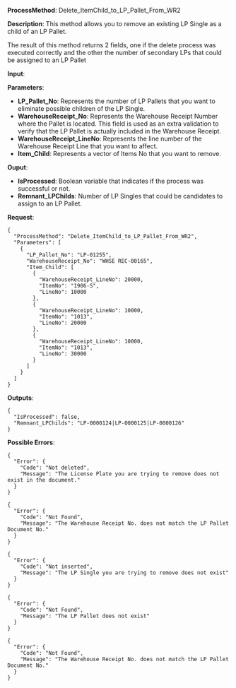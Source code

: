 **ProcessMethod**: Delete_ItemChild_to_LP_Pallet_From_WR2

**Description**:
This method allows you to remove an existing LP Single as a child of an LP Pallet.

The result of this method returns 2 fields, one if the delete process was executed correctly and the other the number of secondary LPs that could be assigned to an LP Pallet

**Input**:

**Parameters**: 
-	**LP_Pallet_No**: Represents the number of LP Pallets that you want to eliminate possible children of the LP Single.
-	**WarehouseReceipt_No**:  Represents the Warehouse Receipt Number where the Pallet is located. This field is used as an extra validation to verify that the LP Pallet is actually included in the Warehouse Receipt.
-	**WarehouseReceipt_LineNo**: Represents the line number of the Warehouse Receipt Line that you want to affect.
-	**Item_Child**: Represents a vector of Items No that you want to remove.

**Ouput**: 
-	**IsProcessed**: Boolean variable that indicates if the process was successful or not.
-	**Remnant_LPChilds**: Number of LP Singles that could be candidates to assign to an LP Pallet.

**Request**:
```
{
  "ProcessMethod": "Delete_ItemChild_to_LP_Pallet_From_WR2",
  "Parameters": [
    {
      "LP_Pallet_No": "LP-01255",
      "WarehouseReceipt_No": "WHSE REC-00165",
      "Item_Child": [
        {
          "WarehouseReceipt_LineNo": 20000,
          "ItemNo": "1906-S",
          "LineNo": 10000
        },
        {
          "WarehouseReceipt_LineNo": 10000,
          "ItemNo": "1013",
          "LineNo": 20000
        },
        {
          "WarehouseReceipt_LineNo": 10000,
          "ItemNo": "1013",
          "LineNo": 30000
        }
      ]
    }
  ]
}
```


**Outputs**:

```
{
  "IsProcessed": false,
  "Remnant_LPChilds": "LP-0000124|LP-0000125|LP-0000126"
}
```


**Possible Errors**:

```
{
  "Error": {
    "Code": "Not deleted",
    "Message": "The License Plate you are trying to remove does not exist in the document."
  }
}

{
  "Error": {
    "Code": "Not Found",
    "Message": "The Warehouse Receipt No. does not match the LP Pallet Document No."
  }
}

{
  "Error": {
    "Code": "Not inserted",
    "Message": "The LP Single you are trying to remove does not exist"
  }
}

{
  "Error": {
    "Code": "Not Found",
    "Message": "The LP Pallet does not exist"
  }
}

{
  "Error": {
    "Code": "Not Found",
    "Message": "The Warehouse Receipt No. does not match the LP Pallet Document No."
  }
}
```





